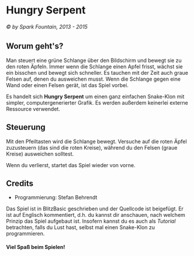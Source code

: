 # Hungry Serpent
###### © by Spark Fountain, 2013 - 2015

## Worum geht's?
Man steuert eine grüne Schlange über den Bildschirm und bewegt sie zu den roten Äpfeln.
Immer wenn die Schlange einen Apfel frisst, wächst sie ein bisschen und bewegt sich 
schneller. Es tauchen mit der Zeit auch graue Felsen auf, denen du ausweichen musst. 
Wenn die Schlange gegen eine Wand oder einen Felsen gerät, ist das Spiel vorbei.

Es handelt sich **Hungry Serpent** um einen ganz einfachen Snake-Klon mit simpler, 
computergenerierter Grafik. Es werden außerdem keinerlei externe Ressource verwendet.

## Steuerung
Mit den Pfeiltasten wird die Schlange bewegt. Versuche auf die roten Äpfel zuzusteuern 
(das sind die roten Kreise), während du den Felsen (graue Kreise) ausweichen solltest.

Wenn du verlierst, startet das Spiel wieder von vorne.

## Credits
* Programmierung: Stefan Behrendt

Das Spiel ist in BlitzBasic geschrieben und der Quellcode ist beigefügt. Er ist auf
Englisch kommentiert, d.h. du kannst dir anschauen, nach welchem Prinzip das Spiel
aufgebaut ist. Insofern kannst du es auch als *Tutorial* betrachten, falls du Lust hast,
selbst mal einen Snake-Klon zu programmieren.

#### Viel Spaß beim Spielen!